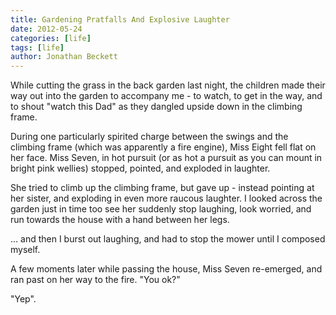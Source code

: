```yaml
---
title: Gardening Pratfalls And Explosive Laughter
date: 2012-05-24
categories: [life]
tags: [life]
author: Jonathan Beckett
---
```


While cutting the grass in the back garden last night, the children made their way out into the garden to accompany me - to watch, to get in the way, and to shout "watch this Dad" as they dangled upside down in the climbing frame.

During one particularly spirited charge between the swings and the climbing frame (which was apparently a fire engine), Miss Eight fell flat on her face. Miss Seven, in hot pursuit (or as hot a pursuit as you can mount in bright pink wellies) stopped, pointed, and exploded in laughter.

She tried to climb up the climbing frame, but gave up - instead pointing at her sister, and exploding in even more raucous laughter. I looked across the garden just in time too see her suddenly stop laughing, look worried, and run towards the house with a hand between her legs.

... and then I burst out laughing, and had to stop the mower until I composed myself.

A few moments later while passing the house, Miss Seven re-emerged, and ran past on her way to the fire. "You ok?"

"Yep".